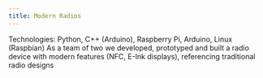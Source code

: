 ```yaml
---
title: Modern Radios
---
```


Technologies: Python, C++ (Arduino), Raspberry Pi, Arduino, Linux (Raspbian)
As a team of two we developed, prototyped and built a radio device with
modern features (NFC, E-Ink displays), referencing traditional radio designs